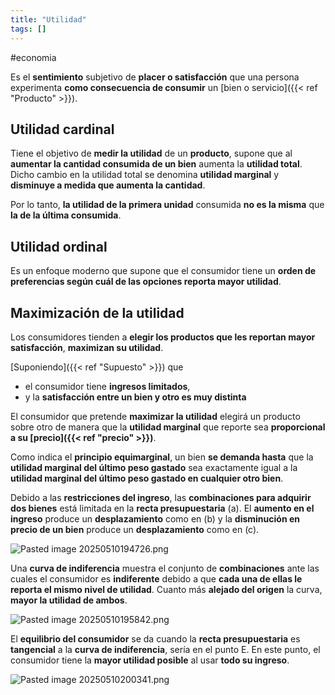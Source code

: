 ```yaml
---
title: "Utilidad"
tags: []
---
```

#economia 

Es el **sentimiento** subjetivo de **placer o satisfacción** que una persona experimenta **como consecuencia de consumir** un [bien o servicio]({{< ref "Producto" >}}). 

## Utilidad cardinal
Tiene el objetivo de **medir la utilidad** de un **producto**, supone que al **aumentar la cantidad consumida de un bien** aumenta la **utilidad total**. Dicho cambio en la utilidad total se denomina **utilidad marginal** y **disminuye a medida que aumenta la cantidad**. 

Por lo tanto, **la utilidad de la primera unidad** consumida **no es la misma** que **la de la última consumida**.

## Utilidad ordinal
Es un enfoque moderno que supone que el consumidor tiene un **orden de preferencias según cuál de las opciones reporta mayor utilidad**.

## Maximización de la utilidad
Los consumidores tienden a **elegir los productos que les reportan mayor satisfacción**, **maximizan su utilidad**. 

[Suponiendo]({{< ref "Supuesto" >}}) que
- el consumidor tiene **ingresos limitados**,
- y la **satisfacción entre un bien y otro es muy distinta**

El consumidor que pretende **maximizar la utilidad** elegirá un producto sobre otro de manera que la **utilidad marginal** que reporte sea **proporcional a su [precio]({{< ref "precio" >}})**. 

Como indica el **principio equimarginal**, un bien **se demanda hasta** que la **utilidad marginal del último peso gastado** sea exactamente igual a la **utilidad marginal del último peso gastado en cualquier otro bien**.

Debido a las **restricciones del ingreso**, las **combinaciones para adquirir dos bienes** está limitada en la **recta presupuestaria** (a). El **aumento en el ingreso** produce un **desplazamiento** como en (b) y la **disminución en precio de un bien** produce un **desplazamiento** como en (c).

![Pasted image 20250510194726.png](#)

Una **curva de indiferencia** muestra el conjunto de **combinaciones** ante las cuales el consumidor es **indiferente** debido a que **cada una de ellas le reporta el mismo nivel de utilidad**. Cuanto más **alejado del origen** la curva, **mayor la utilidad de ambos**.

![Pasted image 20250510195842.png](#)

El **equilibrio del consumidor** se da cuando la **recta presupuestaria** es **tangencial** a la **curva de indiferencia**, sería en el punto E. En este punto, el consumidor tiene la **mayor utilidad posible** al usar **todo su ingreso**.

![Pasted image 20250510200341.png](#)